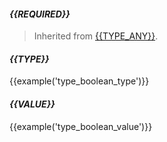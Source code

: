 #### *{{REQUIRED}}*
> Inherited from [{{TYPE_ANY}}](#{{TYPE_ANY.toLowerCase()}}).

#### *{{TYPE}}*
{{example('type_boolean_type')}}

#### *{{VALUE}}*
{{example('type_boolean_value')}}
